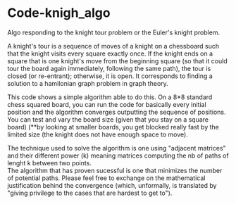 # Code-knigh_algo
Algo responding to the knight tour problem or the Euler's knight problem. 

A knight's tour is a sequence of moves of a knight on a chessboard such that the knight visits every square exactly once. If the knight ends on a square that is one knight's move from the beginning square (so that it could tour the board again immediately, following the same path), the tour is closed (or re-entrant); otherwise, it is open. 
It corresponds to finding a solution to a hamilonian graph problem in graph theory. 

This code shows a simple algorithm able to do this. 
On a 8*8 standard chess squared board, you can run the code for basically every initial position and the algorithm converges outputting the sequence of positions. 
You can test and vary the board size (given that you stay on a square board) (**by looking at smaller boards, you get blocked really fast by the limited size (the knight does not have enough space to move).

The technique used to solve the algorithm is one using "adjacent matrices" and their different power (k) meaning matrices computing the nb of paths of lenght k between two points.    
The algorithm that has proven sucessful is one that minimizes the number of potential paths. Please feel free to exchange on the  mathematical justification behind the convergence (which, unformally, is translated by "giving privilege to the cases that are hardest to get to"). 
